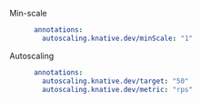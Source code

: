 Min-scale
```yaml
      annotations:
        autoscaling.knative.dev/minScale: "1"
```

Autoscaling

```yaml
      annotations:
        autoscaling.knative.dev/target: "50"
        autoscaling.knative.dev/metric: "rps"
```